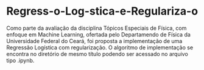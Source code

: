 # Regress-o-Log-stica-e-Regulariza-o
Como parte da avaliação da disciplina Tópicos Especiais de Física, com enfoque em Machine Learning, ofertada pelo Departamendo de Física da Universidade Federal do Ceará, foi proposta a implementação de uma Regressão Logística com regularização. O algoritmo de implementação se encontra no diretório de mesmo título podendo ser acessado no arquivo tipo .ipynb.

